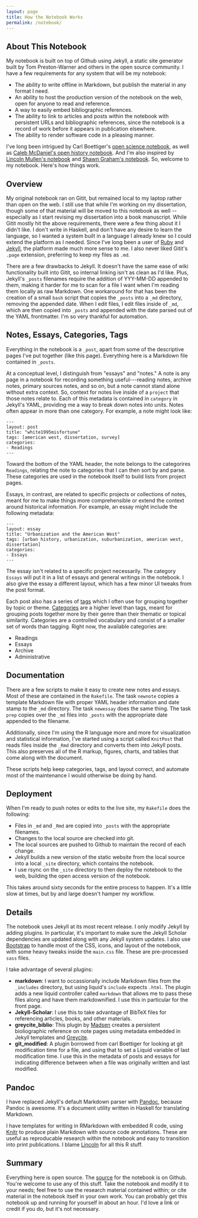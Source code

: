 ```yaml
---
layout: page
title: How the Notebook Works
permalink: /notebook/
---
```


## About This Notebook

My notebook is built on top of Github using Jekyll, a static site generator built by Tom Preston-Warner and others in the open source community. I have a few requirements for any system that will be my notebook:

- The ability to write offline in Markdown, but publish the material in any format I need.
- An ability to host the production version of the notebook on the web, open for anyone to read and reference.
- A way to easily embed bibliographic references.
- The ability to link to articles and posts within the notebook with persistent URLs and bibliographic references, since the notebook is a record of work before it appears in publication elsewhere.
- The ability to render software code in a pleasing manner.

I've long been intrigued by Carl Boettiger's [open science notebook](http://carlboettiger.info), as well as [Caleb McDaniel's open history notebook](). And I'm also inspired by [Lincoln Mullen's notebook](http://notebook.lincolnmullen.com) and [Shawn Graham's notebook](http://electricarchaeology.ca/2015/10/06/an-elegant-open-notebook/). So, welcome to my notebook. Here's how things work.

## Overview

My original notebook ran on Gitit, but remained local to my laptop rather than open on the web. I still use that while I'm working on my dissertation, though some of that material will be moved to this notebook as well -- especially as I start revising my dissertation into a book manuscript. While Gitit mostly hit the above requirements, there were a few thing about it I didn't like. I don't write in Haskell, and don't have any desire to learn the language, so I wanted a system built in a language I already knew so I could extend the platform as I needed. Since I've long been a user of [Ruby]() and [Jekyll](), the platform made much more sense to me. I also never liked Gitit's `.page` extension, preferring to keep my files as `.md`.

There are a few drawbacks to Jekyll. It doesn't have the same ease of wiki functionality built into Gitit, so internal linking isn't as clean as I'd like. Plus, Jekyll's `_posts` filenames require the addition of YYY-MM-DD appended to them, making it harder for me to scan for a file I want when I'm reading them locally as raw Markdown. One workaround for that has been the creation of a small `bash` script that copies the `_posts` into a `_md` directory, removing the appended date. When I edit files, I edit files inside of `_md`, which are then copied into `_posts` and appended with the date parsed out of the YAML frontmatter. I'm so very thankful for automation.

## Notes, Essays, Categories, Tags

Everything in the notebook is a `_post`, apart from some of the descriptive pages I've put together (like this page). Everything here is a Markdown file contained in `_posts`.

At a conceptual level, I distinguish from "essays" and "notes." A note is any page in a notebook for recording something useful---reading notes, archive notes, primary sources notes, and so on, but a note cannot stand alone without extra context. So, context for notes live inside of a `project` that those notes relate to. Each of this metadata is contained in `category` in Jekyll's YAML, providing me a way to break down notes into units. Notes often appear in more than one category. For example, a note might look like:

~~~
---
layout: post
title: "white1995misfortune"
tags: [american west, dissertation, survey]
categories:
- Readings
---
~~~

Toward the bottom of the YAML header, the note belongs to the categorires `Readings`, relating the note to categories that I can then sort by and parse. These categories are used in the notebook itself to build lists from project pages.

Essays, in contrast, are related to specific projects or collections of notes, meant for me to make things more comprehensible or extend the context around historical information. For example, an essay might include the following metadata:

~~~
---
layout: essay
title: "Urbanization and the American West"
tags: [urban history, urbanization, suburbanization, american west, dissertation]
categories:
- Essays
---
~~~

The essay isn't related to a specific project necessarily. The category `Essays` will put it in a list of essays and general writings in the notebook. I also give the essay a different layout, which has a few minor UI tweaks from the post format.

Each post also has a series of [tags](/tagged/) which I often use for grouping together by topic or theme. [Categories](/categories/) are a higher level than tags, meant for grouping posts together more by their genre than their thematic or topical similarity. Categories are a controlled vocabulary and consist of a smaller set of words than tagging. Right now, the available categories are:

- Readings
- Essays
- Archive
- Administrative

## Documentation

There are a few scripts to make it easy to create new notes and essays. Most of these are contained in the `Rakefile`. The task `newnote` copies a template Markdown file with proper YAML header information and date stamp to the `_md` directory. The task `newessay` does the same thing. The task `prep` copies over the `_md` files into `_posts` with the appropriate date appended to the filename.

Additionally, since I'm using the R language more and more for visualization and statistical information, I've started using a script called `KnitPost` that reads files inside the `_Rmd` directory and converts them into Jekyll posts. This also preserves all of the R markup, figures, charts, and tables that come along with the document.

These scripts help keep categories, tags, and layout correct, and automate most of the maintenance I would otherwise be doing by hand.


## Deployment

When I'm ready to push notes or edits to the live site, my `Rakefile` does the following:

- Files in `_md` and `_Rmd` are copied into `_posts` with the appropriate filenames.
- Changes to the local source are checked into git.
- The local sources are pushed to Github to maintain the record of each change.
- Jekyll builds a new version of the static website from the local source into a local `_site` directory, which contains the notebook.
- I use rsync on the `_site` directory to then deploy the notebook to the web, building the open access version of the notebook.

This takes around sixty seconds for the entire process to happen. It's a little slow at times, but by and large doesn't hamper my workflow.

## Details

The notebook uses Jekyll at its most recent release. I only modify Jekyll by adding plugins. In particular, it's important to make sure the Jekyll Scholar dependencies are updated along with any Jekyll system updates. I also use [Bootstrap]() to handle most of the CSS, icons, and layout of the notebook, with some heavy tweaks inside the `main.css` file. These are pre-processed `sass` files.

I take advantage of several plugins:

- **markdown**: I want to occassionally include Markdown files from the `_includes` directory, but using liquid's `include` expects `.html`. The plugin adds a new liquid controller called `markdown` that allows me to pass these files along and have them markdownified. I use this in particular for the front page.
- **Jekyll-Scholar**: I use this to take advantage of BibTeX files for referencing articles, books, and other materials.
- **greycite_biblio**: This plugin by [Madsen](http://github.com/mmadsen) creates a persistent bioliographic reference on note pages using metadata embedded in Jekyll templates and [Greycite](http://greycite.knowledgeblog.org/).
- **git_modified**: A plugin borrowed from carl Boettiger for looking at git modification time for a file, and using that to set a Liquid variable of last modification time. I use this in the metadata of posts and essays for indicating difference between when a file was originally written and last modified.

## Pandoc

I have replaced Jekyll's default Markdown parser with [Pandoc](http://johnmacfarlane.net/pandoc/), because Pandoc is awesome. It's a document utility written in Haskell for translating Markdown.

I have templates for writing in RMarkdown with embedded R code, using [Knitr]() to produce plain Markdown with source code annotations. These are useful as reproducable research within the notebook and easy to transition into print publications. I blame [Lincoln](http://lincolnmullen.com) for all this R stuff.

## Summary

Everything here is open source. The [source](http://github.com/hepplerj/notebook) for the notebook is on Github. You're welcome to use any of this stuff. Take the notebook and modify it to your needs; feel free to use the research material contained within; or cite material in the notebook itself in your own work. You can probably get this notebook up and running for yourself in about an hour. I'd love a link or credit if you do, but it's not necessary.
